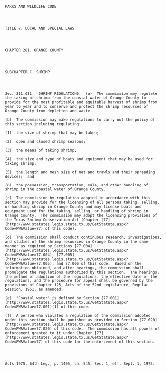 ﻿
    
    
    	
    					
    
    
    PARKS AND WILDLIFE CODE
    
      
    
    
    TITLE 7. LOCAL AND SPECIAL LAWS
    
      
    
    
    CHAPTER 281. ORANGE COUNTY
    
      
    
    
    SUBCHAPTER C. SHRIMP
    
      
    
    
    Sec. 281.022.  SHRIMP REGULATIONS.  (a)  The commission may regulate the taking of shrimp from the coastal water of Orange County to provide for the most profitable and equitable harvest of shrimp from year to year and to conserve and protect the shrimp resources of Orange County from depletion and waste.
    
    (b)  The commission may make regulations to carry out the policy of this section including regulating:
    
    (1)  the size of shrimp that may be taken;
    
    (2)  open and closed shrimp seasons;
    
    (3)  the means of taking shrimp;
    
    (4)  the size and type of boats and equipment that may be used for taking shrimp;
    
    (5)  the length and mesh size of net and trawls and their spreading devices;  and
    
    (6)  the possession, transportation, sale, and other handling of shrimp in the coastal water of Orange County.
    
    (c)  The commission by regulation adopted in accordance with this section may provide for the licensing of all persons taking, selling, or handling shrimp in Orange County and may license boats and equipment used for the taking, selling, or handling of shrimp in Orange County.  The commission may adopt the licensing provisions of the Texas Shrimp Conservation Act (Chapter [77](http://www.statutes.legis.state.tx.us/GetStatute.aspx?Code=PW&Value=77) of this code).
    
    (d)  The commission shall conduct continuous research, investigations, and studies of the shrimp resources in Orange County in the same manner as required by Sections [77.004](http://www.statutes.legis.state.tx.us/GetStatute.aspx?Code=PW&Value=77.004), [77.005](http://www.statutes.legis.state.tx.us/GetStatute.aspx?Code=PW&Value=77.005), and 77.006 of this code.  Based on the information obtained, and after hearings, the commission shall promulgate the regulations authorized by this section.  The hearings, the method of adoption of the regulations, the effective date of the regulations, and the procedure for appeal shall be governed by the provisions of Chapter 125, Acts of the 52nd Legislature, Regular Session, 1951, as amended.
    
    (e)  "Coastal water" is defined by Section [77.001](http://www.statutes.legis.state.tx.us/GetStatute.aspx?Code=PW&Value=77.001)(1) of this code.
    
    (f)  A person who violates a regulation of the commission adopted under this section shall be punished as provided in Section [77.020](http://www.statutes.legis.state.tx.us/GetStatute.aspx?Code=PW&Value=77.020) of this code.  The commission has all powers of enforcement granted to it under Chapter [77](http://www.statutes.legis.state.tx.us/GetStatute.aspx?Code=PW&Value=77) of this code for the enforcement of this section.
    
    
    
    
    Acts 1975, 64th Leg., p. 1405, ch. 545, Sec. 1, eff. Sept. 1, 1975.
    
    
    
    
    				
